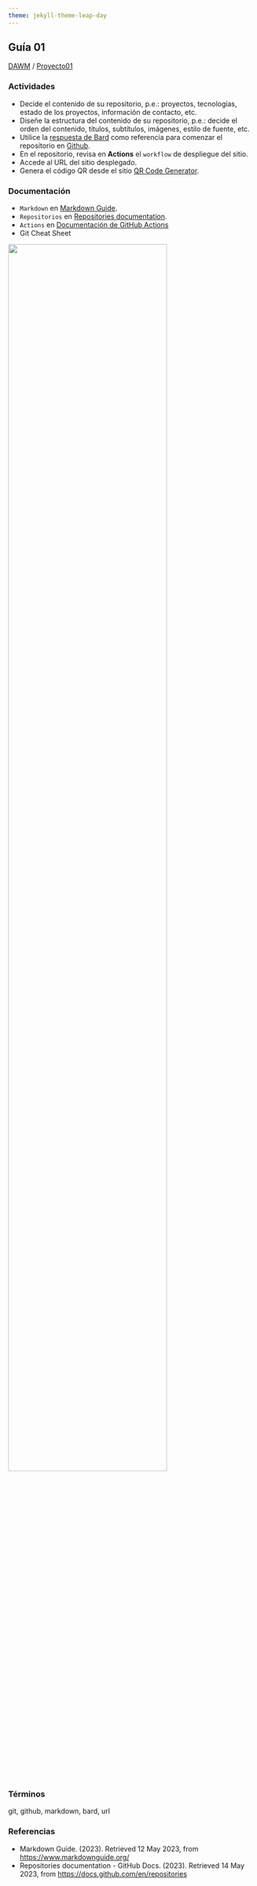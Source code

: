 ```yaml
---
theme: jekyll-theme-leap-day
---
```


## Guía 01

[DAWM](/DAWM/) / [Proyecto01](/DAWM/proyectos/2023/proyecto01)

### Actividades

* Decide el contenido de su repositorio, p.e.: proyectos, tecnologías, estado de los proyectos, información de contacto, etc.
* Diseñe la estructura del contenido de su repositorio, p.e.: decide el orden del contenido, títulos, subtítulos, imágenes, estilo de fuente, etc.
* Utilice la [respuesta de Bard](bard/guia01-bard.pdf) como referencia para comenzar el repositorio en [Github](https://github.com/).
* En el repositorio, revisa en **Actions** el `workflow` de despliegue del sitio.
* Accede al URL del sitio desplegado.
* Genera el código QR desde el sitio [QR Code Generator](https://br.qr-code-generator.com/).

### Documentación

* `Markdown` en [Markdown Guide](https://www.markdownguide.org/).
* `Repositorios` en [Repositories documentation](https://docs.github.com/en/repositories).
* `Actions` en [Documentación de GitHub Actions](https://docs.github.com/es/actions)
* Git Cheat Sheet

<img src="https://raw.githubusercontent.com/hbons/git-cheat-sheet/master/preview.png" width="80%">

### Términos

git, github, markdown, bard, url

### Referencias

* Markdown Guide. (2023). Retrieved 12 May 2023, from https://www.markdownguide.org/
* Repositories documentation - GitHub Docs. (2023). Retrieved 14 May 2023, from https://docs.github.com/en/repositories